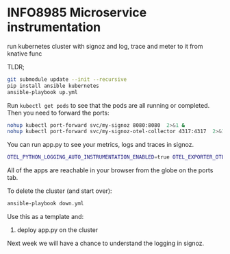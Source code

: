 # INFO8985 Microservice instrumentation
run kubernetes cluster with signoz and log, trace and meter to it from knative func

TLDR;

```bash
git submodule update --init --recursive
pip install ansible kubernetes
ansible-playbook up.yml

```

Run `kubectl get pods` to see that the pods are all running or completed. Then you need to forward the ports:

```bash
nohup kubectl port-forward svc/my-signoz 8080:8080  2>&1 &
nohup kubectl port-forward svc/my-signoz-otel-collector 4317:4317  2>&1 &
```

You can run app.py to see your metrics, logs and traces in signoz. 

```bash
OTEL_PYTHON_LOGGING_AUTO_INSTRUMENTATION_ENABLED=true OTEL_EXPORTER_OTLP_ENDPOINT=localhost:4317 OTEL_SERVICE_NAME=io.github.rhildred.INFO8985_microservice_instrumentation OTEL_EXPORTER_OTLP_INSECURE=true opentelemetry-instrument --traces_exporter otlp --metrics_exporter otlp --logs_exporter otlp python app.py
```

All of the apps are reachable in your browser from the globe on the ports tab.

To delete the cluster (and start over):

```bash
ansible-playbook down.yml
```

Use this as a template and:

1. deploy app.py on the cluster

Next week we will have a chance to understand the logging in signoz.
